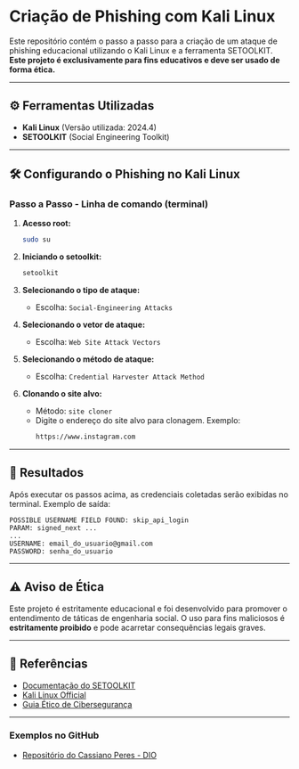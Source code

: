 # Criação de Phishing com Kali Linux

Este repositório contém o passo a passo para a criação de um ataque de phishing educacional utilizando o Kali Linux e a ferramenta SETOOLKIT. 
**Este projeto é exclusivamente para fins educativos e deve ser usado de forma ética.**

---

## ⚙️ Ferramentas Utilizadas

- **Kali Linux** (Versão utilizada: 2024.4)
- **SETOOLKIT** (Social Engineering Toolkit)

---

## 🛠️ Configurando o Phishing no Kali Linux

### Passo a Passo - Linha de comando (terminal)

1. **Acesso root:**
   ```bash
   sudo su
   ```

2. **Iniciando o setoolkit:**
   ```bash
   setoolkit
   ```

3. **Selecionando o tipo de ataque:**
   - Escolha: `Social-Engineering Attacks`

4. **Selecionando o vetor de ataque:**
   - Escolha: `Web Site Attack Vectors`

5. **Selecionando o método de ataque:**
   - Escolha: `Credential Harvester Attack Method`

6. **Clonando o site alvo:**
   - Método: `site cloner`
   - Digite o endereço do site alvo para clonagem. Exemplo:
     ```bash
     https://www.instagram.com
     ```
     
---

## 📄 Resultados

Após executar os passos acima, as credenciais coletadas serão exibidas no terminal. Exemplo de saída:

```
POSSIBLE USERNAME FIELD FOUND: skip_api_login
PARAM: signed_next ...
...
USERNAME: email_do_usuario@gmail.com
PASSWORD: senha_do_usuario
```

---

## ⚠️ Aviso de Ética

Este projeto é estritamente educacional e foi desenvolvido para promover o entendimento de táticas de engenharia social. O uso para fins maliciosos é **estritamente proibido** e pode acarretar consequências legais graves.

---

## 🔗 Referências

- [Documentação do SETOOLKIT](https://github.com/trustedsec/social-engineer-toolkit)
- [Kali Linux Official](https://www.kali.org/)
- [Guia Ético de Cibersegurança](https://www.cisecurity.org/)

---

### Exemplos no GitHub
- [Repositório do Cassiano Peres - DIO](https://github.com/cassiano-dio/cibersecurity-desafio-phishing)
